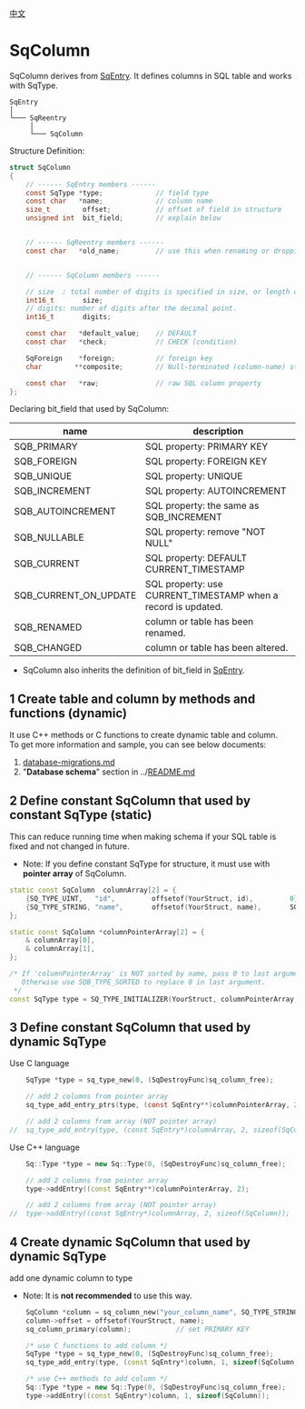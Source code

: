 ﻿[中文](SqColumn.cn.md)

# SqColumn

SqColumn derives from [SqEntry](SqEntry.md). It defines columns in SQL table and works with SqType.

	SqEntry
	│
	└─── SqReentry
	     │
	     └─── SqColumn

Structure Definition:

```c
struct SqColumn
{
	// ------ SqEntry members ------
	const SqType *type;             // field type
	const char   *name;             // column name
	size_t        offset;           // offset of field in structure
	unsigned int  bit_field;        // explain below


	// ------ SqReentry members ------
	const char   *old_name;         // use this when renaming or dropping


	// ------ SqColumn members ------

	// size  : total number of digits is specified in size, or length of string
	int16_t       size;
	// digits: number of digits after the decimal point.
	int16_t       digits;

	const char   *default_value;    // DEFAULT
	const char   *check;            // CHECK (condition)

	SqForeign    *foreign;          // foreign key
	char        **composite;        // Null-terminated (column-name) string array

	const char   *raw;              // raw SQL column property
};
```

Declaring bit_field that used by SqColumn:

| name                   | description                                     | 
| ---------------------- | ----------------------------------------------- |
| SQB_PRIMARY            | SQL property: PRIMARY KEY                       |
| SQB_FOREIGN            | SQL property: FOREIGN KEY                       |
| SQB_UNIQUE             | SQL property: UNIQUE                            |
| SQB_INCREMENT          | SQL property: AUTOINCREMENT                     |
| SQB_AUTOINCREMENT      | SQL property: the same as SQB_INCREMENT         |
| SQB_NULLABLE           | SQL property: remove "NOT NULL"                 |
| SQB_CURRENT            | SQL property: DEFAULT CURRENT_TIMESTAMP         |
| SQB_CURRENT_ON_UPDATE  | SQL property: use CURRENT_TIMESTAMP when a record is updated. |
| SQB_RENAMED            | column or table has been renamed.               |
| SQB_CHANGED            | column or table has been altered.               |

* SqColumn also inherits the definition of bit_field in [SqEntry](SqEntry.md).

## 1 Create table and column by methods and functions (dynamic)

It use C++ methods or C functions to create dynamic table and column.  
To get more information and sample, you can see below documents:  
1. [database-migrations.md](database-migrations.md)
2. "**Database schema**" section in ../[README.md](../README.md#database-schema)

## 2 Define constant SqColumn that used by constant SqType (static)

This can reduce running time when making schema if your SQL table is fixed and not changed in future.  
* Note: If you define constant SqType for structure, it must use with **pointer array** of SqColumn.

```c++
static const SqColumn  columnArray[2] = {
	{SQ_TYPE_UINT,   "id",         offsetof(YourStruct, id),         0},
	{SQ_TYPE_STRING, "name",       offsetof(YourStruct, name),       SQB_HIDDEN_NULL},
};

static const SqColumn *columnPointerArray[2] = {
	& columnArray[0],
	& columnArray[1],
};

/* If 'columnPointerArray' is NOT sorted by name, pass 0 to last argument.
   Otherwise use SQB_TYPE_SORTED to replace 0 in last argument.
 */
const SqType type = SQ_TYPE_INITIALIZER(YourStruct, columnPointerArray, 0);
```

## 3 Define constant SqColumn that used by dynamic SqType

Use C language

```c
	SqType *type = sq_type_new(0, (SqDestroyFunc)sq_column_free);

	// add 2 columns from pointer array
	sq_type_add_entry_ptrs(type, (const SqEntry**)columnPointerArray, 2);

	// add 2 columns from array (NOT pointer array)
//	sq_type_add_entry(type, (const SqEntry*)columnArray, 2, sizeof(SqColumn));
```

Use C++ language

```c++
	Sq::Type *type = new Sq::Type(0, (SqDestroyFunc)sq_column_free);

	// add 2 columns from pointer array
	type->addEntry((const SqEntry**)columnPointerArray, 2);

	// add 2 columns from array (NOT pointer array)
//	type->addEntry((const SqEntry*)columnArray, 2, sizeof(SqColumn));
```

## 4 Create dynamic SqColumn that used by dynamic SqType 

add one dynamic column to type

* Note: It is **not recommended** to use this way.

```c++
	SqColumn *column = sq_column_new("your_column_name", SQ_TYPE_STRING);
	column->offset = offsetof(YourStruct, name);
	sq_column_primary(column);           // set PRIMARY KEY

	/* use C functions to add column */
	SqType *type = sq_type_new(0, (SqDestroyFunc)sq_column_free);
	sq_type_add_entry(type, (const SqEntry*)column, 1, sizeof(SqColumn));

	/* use C++ methods to add column */
	Sq::Type *type = new Sq::Type(0, (SqDestroyFunc)sq_column_free);
	type->addEntry((const SqEntry*)column, 1, sizeof(SqColumn));
```

